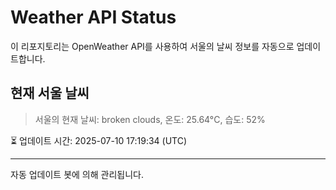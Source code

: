 
# Weather API Status

이 리포지토리는 OpenWeather API를 사용하여 서울의 날씨 정보를 자동으로 업데이트합니다.

## 현재 서울 날씨
> 서울의 현재 날씨: broken clouds, 온도: 25.64°C, 습도: 52%

⏳ 업데이트 시간: 2025-07-10 17:19:34 (UTC)

---
자동 업데이트 봇에 의해 관리됩니다.
